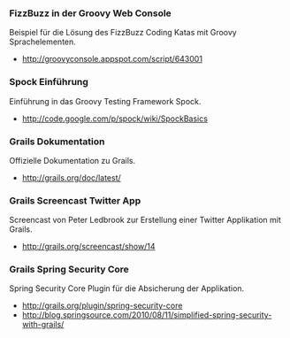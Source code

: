 ### FizzBuzz in der Groovy Web Console

Beispiel für die Lösung des FizzBuzz Coding Katas mit Groovy Sprachelementen.

* http://groovyconsole.appspot.com/script/643001

### Spock Einführung

Einführung in das Groovy Testing Framework Spock.

* http://code.google.com/p/spock/wiki/SpockBasics

### Grails Dokumentation

Offizielle Dokumentation zu Grails.

* http://grails.org/doc/latest/

### Grails Screencast Twitter App

Screencast von Peter Ledbrook zur Erstellung einer Twitter Applikation mit Grails.

* http://grails.org/screencast/show/14

### Grails Spring Security Core

Spring Security Core Plugin für die Absicherung der Applikation.

* http://grails.org/plugin/spring-security-core
* http://blog.springsource.com/2010/08/11/simplified-spring-security-with-grails/
